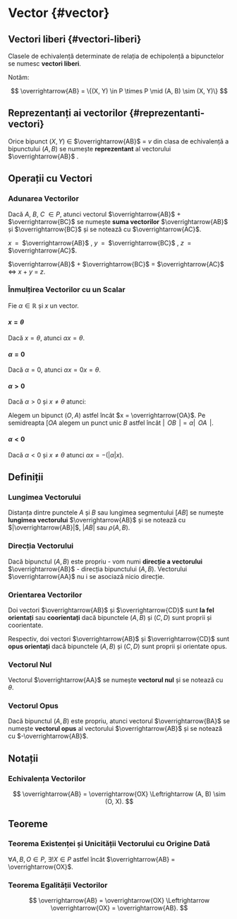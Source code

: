 <script setup lang="ts">
import Reprezentant from './components/Reprezentant.vue'
import SumaVectorilor from './components/SumaVectorilor.vue'
import ProdusVector from './components/ProdusVector.vue'
</script>

# Vector {#vector}

## Vectori liberi {#vectori-liberi}

Clasele de echivalență determinate de relația de echipolență a bipunctelor se numesc **vectori liberi**.

Notăm:

$$
\overrightarrow{AB} = \{(X, Y) \in P \times P \mid (A, B) \sim (X, Y)\}
$$

## Reprezentanți ai vectorilor {#reprezentanti-vectori}

Orice bipunct
<span class="clickable-graph" data-id="xy-segment" data-repr>$(X, Y)$</span>
$\in$
<span class="clickable-graph" data-id="ab-segment" data-repr>$\overrightarrow{AB}$</span>
$=$
<span class="clickable-graph" data-id="ab-segment" data-repr>$v$</span>
din clasa de echivalență a bipunctului
<span class="clickable-graph" data-id="ab-segment" data-repr>$(A, B)$</span>
se numește **reprezentant** al vectorului
<span class="clickable-graph" data-id="ab-segment" data-repr>$\overrightarrow{AB}$</span>
.

<Reprezentant dataSuffix="repr" />

## Operații cu Vectori

### Adunarea Vectorilor

Dacă
<span class="clickable-graph" data-id="a-point" data-sum>$A$</span>,
<span class="clickable-graph" data-id="b-point" data-sum>$B$</span>,
<span class="clickable-graph" data-id="c-point" data-sum>$C$</span>
$\in P$, atunci vectorul
<span class="clickable-graph" data-id="ab-line" data-sum>$\overrightarrow{AB}$</span>
$+$
<span class="clickable-graph" data-id="bc-line" data-sum>$\overrightarrow{BC}$</span>
se numește **suma vectorilor**
<span class="clickable-graph" data-id="ab-line" data-sum>$\overrightarrow{AB}$</span>
și
<span class="clickable-graph" data-id="bc-line" data-sum>$\overrightarrow{BC}$</span>
și se notează cu
<span class="clickable-graph" data-id="ac-line" data-sum>$\overrightarrow{AC}$</span>.

<span class="clickable-graph" data-id="x-line" data-sum>$x$</span>
$\;=\;$
<span class="clickable-graph" data-id="ab-line" data-sum>$\overrightarrow{AB}$</span>
,
<span class="clickable-graph" data-id="y-line" data-sum>$y$</span>
$\;=\;$
<span class="clickable-graph" data-id="bc-line" data-sum>$\overrightarrow{BC}$</span>
,
<span class="clickable-graph" data-id="z-line" data-sum>$z$</span>
$\;=\;$
<span class="clickable-graph" data-id="ac-line" data-sum>$\overrightarrow{AC}$</span>.

<span class="clickable-graph" data-id="ab-line" data-sum>$\overrightarrow{AB}$</span>
$+$
<span class="clickable-graph" data-id="bc-line" data-sum>$\overrightarrow{BC}$</span>
$=$
<span class="clickable-graph" data-id="ac-line" data-sum>$\overrightarrow{AC}$</span>
$\Leftrightarrow$
<span class="clickable-graph" data-id="x-line" data-sum>$x$</span>
$+$
<span class="clickable-graph" data-id="y-line" data-sum>$y$</span>
$=$
<span class="clickable-graph" data-id="z-line" data-sum>$z$</span>.

<SumaVectorilor dataSuffix="sum" />

### Înmulțirea Vectorilor cu un Scalar

Fie $\alpha \in \mathbb{R}$ și $x$ un vector.

#### $x = \theta$

Dacă $x = \theta$, atunci $\alpha x = \theta$.

#### $\alpha = 0$

Dacă $\alpha = 0$, atunci $\alpha x = 0 x = \theta$.

#### $\alpha > 0$

Dacă $\alpha > 0$ și $x \neq \theta$ atunci:

Alegem un bipunct
<span class="clickable-graph" data-id="oa-segment" data-repr>$(O, A)$</span>
astfel încât
<span class="clickable-graph" data-id="oa-segment" data-repr>$x = \overrightarrow{OA}$</span>.
Pe semidreapta
<span class="clickable-graph" data-id="oa-semi-line" data-repr>$[OA$</span>
alegem un punct unic
<span class="clickable-graph" data-id="b-point" data-repr>$B$</span>
astfel încât
$|\,$
<span class="clickable-graph" data-id="ob-segment" data-repr>$OB$</span>
$\,| = \alpha |\,$
<span class="clickable-graph" data-id="oa-segment" data-repr>$OA$</span>
$\,|$.

<ProdusVector dataSuffix="repr" />

#### $\alpha < 0$

Dacă $\alpha < 0$ și $x \neq \theta$ atunci $\alpha x = -(|\alpha| x)$.

## Definiții

### Lungimea Vectorului

Distanța dintre punctele $A$ și $B$ sau lungimea segmentului $[AB]$ se numește **lungimea vectorului** $\overrightarrow{AB}$ și se notează cu $|\overrightarrow{AB}|$, $|AB|$ sau $\rho(A, B)$.

### Direcția Vectorului

Dacă bipunctul $(A, B)$ este propriu - vom numi **direcție a vectorului** $\overrightarrow{AB}$ - direcția bipunctului $(A, B)$. Vectorului $\overrightarrow{AA}$ nu i se asociază nicio direcție.

### Orientarea Vectorilor

Doi vectori $\overrightarrow{AB}$ și $\overrightarrow{CD}$ sunt **la fel orientați** sau **coorientați** dacă bipunctele $(A, B)$ și $(C, D)$ sunt proprii și coorientate.

Respectiv, doi vectori $\overrightarrow{AB}$ și $\overrightarrow{CD}$ sunt **opus orientați** dacă bipunctele $(A, B)$ și $(C, D)$ sunt proprii și orientate opus.

### Vectorul Nul

Vectorul $\overrightarrow{AA}$ se numește **vectorul nul** și se notează cu $\theta$.

### Vectorul Opus

Dacă bipunctul $(A, B)$ este propriu, atunci vectorul $\overrightarrow{BA}$ se numește **vectorul opus** al vectorului $\overrightarrow{AB}$ și se notează cu $-\overrightarrow{AB}$.

## Notații

### Echivalența Vectorilor

$$
\overrightarrow{AB} = \overrightarrow{OX} \Leftrightarrow (A, B) \sim (O, X).
$$

## Teoreme

### Teorema Existenței și Unicității Vectorului cu Origine Dată

$\forall A, B, O \in P$, $\exists!X \in P$ astfel încât $\overrightarrow{AB} = \overrightarrow{OX}$.

### Teorema Egalității Vectorilor

$$
\overrightarrow{AB} = \overrightarrow{OX} \Leftrightarrow \overrightarrow{OX} = \overrightarrow{AB}.
$$
